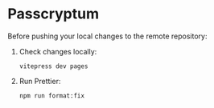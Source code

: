 # Passcryptum

Before pushing your local changes to the remote repository:

1. Check changes locally:

   ```shell
   vitepress dev pages
   ```

1. Run Prettier:

   ```shell
   npm run format:fix
   ```
